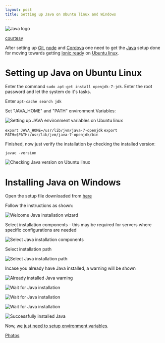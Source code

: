 ```yaml
---
layout: post
title: Setting up Java on Ubuntu linux and Windows
---
```


![Java logo](http://wallpaperology.com/zombie/93295-Java-Logo-1920x1080-Wallpaper.jpg)

[courtesy](http://wallpaperology.com/14-Technology-wallpapers/58-Technology-wallpapers/5679-Java-Logo-HD-Wallpaper.htm)

After setting up [Git](http://xameeramir.github.io/install-git-windows-ubuntu-linux/), [node](http://xameeramir.github.io/install-node/) and [Cordova](http://xameeramir.github.io/installing-cordova/) one need to get the [Java](https://www.oracle.com/java/index.html) setup done for moving towards getting [Ionic ready](http://ionicframework.com/docs/guide/installation.html) on [Ubuntu linux](http://www.ubuntu.com/).

# Setting up Java on Ubuntu Linux

Enter the command `sudo apt-get install openjdk-7-jdk`. Enter the root password and let the system do it's tasks.

Enter `apt-cache search jdk`

Set "JAVA_HOME" and "PATH" environment Variables:

![Setting up JAVA environment variables on Ubuntu linux](https://lh3.googleusercontent.com/p_95I5vlJR5-bDhOqtFTVBBvBDgTNxO5-JS-fIF-9CX5-KGNbtJVIwLMYwwomgECtDUwUF6JKU105VoNL8YClTZ-BB3g3ksjkSA5eBuQrue6qHwkZpZRhfb7_DntvEAU8gbR1ZBqobDI1fk2fXSEd2bzWPxckz0KHJw-CalVrj171SgEV-lToOczwXSVOnMRhnXRGRk3TyMcoVEAtqR77vQNSjRFE5z6Pd5hMwxFAZDZRP15djmJzheAHJlBtg33fNelVXFUs0SGD5d0DX2a9kOaubxkuojSu9Pqe4LwKAD3PeSZ-eUeFbzw52wrlBn7dca32cf6TYwpGOXSc5q5tlLTmRwP9EG1syRHd263VOxQYqJtTOcOe-i2UObul2QofkUuk8v6K5dn2PFxP3uWKT3VJsw3tRwm7TbKCXQt1Xu-QPxEGBmGTUdjkKjmHZhcUQwri-Up6F3gdeNVYpD1EKxisT-3oyW-hq4qGC3ZSifvI1IL4YA5yKVMVf8ZOjQbirAZQru5Q81k2K1fKmYlJLGTJORlhkl8WPw81-ulcN0AX-bClTOXebV9ejGC2pOfLXVy=w695-h139-no)

`export JAVA_HOME=/usr/lib/jvm/java-7-openjdk`
`export PATH=$PATH:/usr/lib/jvm/java-7-openjdk/bin`

Finished, now just verify the installation by checking the installed version:

`javac -version`

![Checking Java version on Ubuntu linux](https://lh3.googleusercontent.com/Sax04bsurKTc1u5wpYvoiv7Th111iIfwUIYpZcTHoE3Oj6m1fiaUH23ZyYFKXI0Lvj0FTqspd7tOA4SpK_k3FC5e3uVASd4qjF152FHfAkgpi9iH2kcvGu_ln3nQ5wQrIhUvkHdbLuVrAvtU5fYu8FjQJHYG4nhZQoGt0laABkC8pL9uEqtmCFUpNI2i8NOdei_je23iibWl2EKjqaAa5uTGhG3loNLXn_XfBCmG_WGBrVYaUoYpvjpMDCklkEAzOAuNo2Ca4G9X90DJsimjokCVCr8DBQTLU0I4C6LipVFCtxu2axWkYkbbNh8He7MThUe623k8e6B9Z8UnJLsGZMowJtOQ7QJYXdw2lV-olJARTMFxwiNG8I989t73O5YMkHVj51h9kqFzCmITFozQBY9yc0Bk45QttQYxs5mX0LOtU1YjtlIllhrTLdr4TWovMKE9UUtfxuzCjPLdtLHG13p8scSqgrD9yvq3DfVDxg2mMr9uQ475_W_Ds-gq9YwugRDae8knsOmXj1PmMFtwTNvmKohEw0T6ygylmh6rtCRmotVZ62R0ii9L7tjpyrRwhcJB=w670-h172-no)

# Installing Java on Windows

Open the setup file downloaded from [here](https://www.java.com/en/download/manual.jsp)

Follow the instructions as shown:

![Welcome Java installation wizard](https://lh3.googleusercontent.com/onAddfX7uX0gBa5WAe0nGtBxXj_laItMy03W_0-qVGXykdB2i2jlaRiZbUuEuq9O5xMqrQU83EefkpVRTitm-34iWdxk0gKwdzvxH4xGgKJ8KkgPUIpqKuSzOn3mGTbe7KeXw126g2sw66JRSLCvte9UxWnZk472wa2Yv7QZPu1r0SIOx1Mn-0vMW5fm6F2baUk0B7QKG2UL5PsGgmQQYEIOK5xu6v-Svi2Ub2_oPWYqN6NUayVpfmWZlw2Sfj6Vnd2wh9TYK_mJbceXtNFTHIcHVCr5j2cflie4TLM9quRAi83qOqsUZQ5fgAF3mvIYfAMLxvplgaCOCMFCeOwq25dG3XKVf18Q6l4QDZ4-qZD62mewBcrr5K61NlrYc-AWUamF33-lvfg3PscPGMqh3bNU2BLzfWexUcQciNLTHOB7FeyorZTSKfrG2DD1tSKwMxPBU_Gt-u1psRq37GMGe-_kXRNDMDyUPRuby-W7BTUj-8uurbx6AiftDfbt6zFb3sYc4AwOMehn3Hz1oN6RbdBQGKiuhJb_1SChxTmYw_Kofyzq9f0YCAc3-yCF5H9imx6f=w500-h381-no)

Select installation components - this may be required for servers where specific configurations are needed

![Select Java installation components](https://lh3.googleusercontent.com/0rD46v_RxxBCaO4I1qxG0zSO_ezE5xopaxgIhaN1C3uzypoyt6abj0rSzunOQ-qr5gS6RgriRSFM3G7IkcPQLWHI9d-JhdaVdgTa_NXlE0Obk39uT-XKFXF6Cgb9DYehkwKnS9AbQ_chabSm02W_N4dKR54QnV8p4rSFu9biGXsCddnCZqabw8aKnOLBUbRQc4YyopXYYh4FgQwF1HIiHJKTBt1XawpQegdrOYjV7IcUztYf15MZtBPCuaDeccuk6RUZOZMbIZIiCaX47FBva-TEj88mJP2YGmKm9mjz2WSo-q9fkbiJxfAQLrrqa6hl-5_Fyql-p8s3VxROKxcL_DCxDCLgPOMT2c37_AUnArgWMqLMJyasIG3Ixs8fEiW0ml8dtuql15s5bnQq1-kFWcI9nd97znGi7TOB-VUi1YjpA816dlFrUd-QsV298zNq-lZyKymok2AA4kkwX_nk_j5Jq4IGQheq5yAOP9bxkpCFok7BUYtXAMvc27ylFlC2h-xeYVjD34bEEQC8v-dCLy2Vm8drZkHPVOPrc781dNMVRqBqiT6HP5oYa6-FzyA305RU=w500-h381-no)

Select installation path

![Select Java installation path](https://lh3.googleusercontent.com/JG1nyC-gEzMFxxG4LiU2_e7pZZGMD0Kx0qmsocUi2iyqE9lEHsd1Gpb01Gzuf9_wqgIqAo2IBcKeSXIu-4IEESAUxb4qUg_6fRiY19PschExFjpEw9EOkEjZMkbBd3l56n6DyZv0MNOFn8CDknFGljqFn_pEJZUe1HqHCD5gfxhKj3JpOpJvurbvrYOWHqIo8eXo90WaQ0xNIIWQYs8qFpvdmTYPP84kpVi67sgYnZdbveWBmYPVfj_fCm2y9sXm0hQ9Ee7lwRvfKubvLVOHAJZ0nDkwLuhrE4z5OWVnZCJU_6qxu-0FdSkzp5wnowPLeHSd_sBbVjrxjTMkG8xHu3u2wdEvsNTUWEqxYjswQ9iXhglgdpl44VHbq2UA7rCDotCBkf0ksV1PKS3632Xrp5MB9seC-I0h2YQJGwc8oWUyJ3-WHe85i-kX9cOneQgIhhLm7CMCcWE8Fwwfd9vBGlArzTpBIuCxY1KgV_ZBXRNAk54tQKLARgjgch3FG_p3d3UKBtshjSplm6NzpJoXWLmwyJIab8WQUYpvLPIMmRuBC6DVMAigo3C29L-sEvsY8-XT=w500-h381-no)

Incase you already have Java installed, a warning will be shown

![Already installed Java warning](https://lh3.googleusercontent.com/6xhWhze0ce57UIjxQkV6aFBm_N8hpe4_Ym5HcMlrLwioBy5BJK7s9LyoCpgxH9o6gQ8NocQ3vt8oa9Qxq3KYCzKKxqdbHF6hKvVNmW-m0BMFQeb2fNrdY_oTNWhxJI_iD5hSann6psEepOGMnnQZotvF5SdJpwko4qY7xF0qqqTmaMGRnDINXVx3wFv55pyo84FZd2RJFiA5kZNgfCd9ygEQhbq9qctwXtd7CL331yqAV7I3mj6ZRFsCFEvHyFm6ULJN3Wejd6wjSfeDsZ04M3VjdKzZifmsnnVvWqP1FVNEtJUv-yv4hDsn5fTj3LGvUyGzdvaWNsS_oamyaZCSjghc2HAUaB7efJ7s0hJEmSBJxR07PGihaLvNVIzlj8QdsPyoXZBrLEopQifoc-3IW5dA7SjcRIH9c7UPgEkbMNV1GlOn_EgVBm8BaCju_oZj-e0EvIYCpbLjcApyzodfR5Ozz-DVVQtViTwy5w2u8hHet7k7Jb-HffCSG1cE4WRfMEH-t3C_zEfpIkd9RRsD1aHbbywA_51gAwowA0PpZZy4DMNOx5U6VtT9nI2_VFPeIDQq=w348-h140-no)

![Wait for Java installation](https://lh3.googleusercontent.com/Uu1zkojeVCKv9k8c5nwJ85m7bBDIYYgoJznu12RcAyopW3tDO-V_UWOGf0x3u1i930orm_kAu-JpoCFQpv4IryxSrTYGc53gfcFMO_slshd8nIlht_t9WKzNn2Z4sXH2_2VkXLJu6TUEhoJ7Q9Ozxj9_xmlTks0EweGR-wke5kr_uivRsSRhNIdwKX17UnuBd94PY0719glqtecRq3U8DtzMWqQTLDkY9PBGFDO8RCx--P_A1eO8sKEYmC3AeQgG2JppxZ4cqXwes2QIBKRkKwkcPn0VxORGrhUcwKQeCaOSVuYDJDLzdzylY45ZMyZiObfFdcM6YPLnGXpv7P5P7yoQ6fXYDyW2c52E9_U54OSZ3c3vsAYDd5jJnZkAHPqq6EMw3AwBhtUIxkBJ8FTkW8BEbblD1TK0WLdWoyocTWvoCMyZqAvQjVzHW7KQR93XSbHj3BwBiq422kgLPw_7p-nF3EdROZvR76SAy9r__ra5Eq6dnw-Aul2dYW1S61e0VF7xgMzdJxfk_cX9unKD1Zf1cTHgqKgBhbqZ-yBm8ULLGhx_ljJZMxKsuhvIiShGvNP1=w394-h149-no)

![Wait for Java installation](https://lh3.googleusercontent.com/SabJ0d7zFT4jRJ0Sm_jCS80K8qBqT8JI6u1o3aRVWoSxpLAg-oPUBIctEE784AUDtSvhDwrcv5ms34M6gDhDn1S-gkIvN6-VgyAGE_GSWXjofL5vbNCowiV4Rh5vZZuyM269Bg8f3frY2rn4AqG3rRKZqPjgJJvWqKjuURjNl7VFz14_qOZETJ4j_4bIQg_z0KAKjrStbnwFBzU5QpA1zMxur5w1ONpG8e4_VJzjF2h6dtdVFIAheZCYuuzavZ4z6IkuXyTz7xhYIqoRLKthn1Pdk6cN1_K8Dz0C5TqBdgjy2I_2v4ijwRBXqkVxWPxalB6BWBk_gF_KKNxedeBad6NDIjHpgKpP3SQWty3u7MRKzBCAqNjpA583QOLWUG_bPenkwaRTtr676SafpeveOWFhcK20wlw20wbIrFOhF0aBWRcEPcL9m4Bcg9LXoyHP6OpWteEPqWcFUg6x_h8cHtBv9w4LdBTkycWHrvMtEIMrCM8KTW35fcxMHLK5W0PbugjLToxHv9U1LKiLLQJHzlk89cIJQtRw6x4QHA7sszMM1o7a_LG8pda8QCs0mo7Pk3oU=w500-h381-no)

![Wait for Java installation](https://lh3.googleusercontent.com/r2FdQDI8tHDsFaJMkcTwMN9jrHMkR9jx6OwUnqm3OkQdDVToOCcuAzUkP79ynIpTS5KyISfnDk_l2f_pgMUUYq49R4_SBPhh_khfwOLogIEzOE-1klY-yVHuTWzUX57ZndqxWOBDC0SfLzqSzPNQB9TRS3iOxogszAAl6l4y5imWKpR6GxrvpT7Hke0ph1gWS8FO-C7e5vkoxwse64wv1TabNueIwszAzPQbmivlRfelENDnzTi785BA512uBjYy3K2hduB89DChBYstTapqzJFO249ZZKlX492in9STcMLz7Ug12AmHHM0K0TBBIjptg3PYTtMdQ9R5pxkN5lqoR67Rv1LDG-6djsyT-FmE3hYHOWteGkXFxZaa60zq3eHUuCCDrHapkDyllg7p4OkRH1jMTO30X3MQmq-3DYVBDfnw1BVRTiB_aL6RkIGq8-CTz_MFNCW44VMJq9tqHAgXhyemqPteAMu1vkzOYcuDBfWIZDvFi9U07MNwaSbffQZtMm4YlRfMo-1SaCZKgwR7W0HuhRSsVppB5Fcim8u_wWKIKntthQHDfXf9O5m4smLzFUGC=w500-h381-no)

![Successfully installed Java](https://lh3.googleusercontent.com/eNquPMrsiH30992DhWrUYbolTjB5SVUNsVAl03jvXjgCTzeXjk74_dQDbWvZCYgP4dMvUUfjerOvRa-tZU03KsxziSIYWT1_hxw-S_KiBMz8xvV7yQqBB5JO_IIjfQf4LU3gUJzXBbT_7g1eTWepZL5g5oat8_A-dEmbhd3HQJEMwMyvHW6ZSxXcOVt5A7zRmIjkNQymYyUeqRRtcguiGbe1G4iWNDKieWWczcr_BtWM-rOtVCJQp4IstQR7XJdhc2UxqfWJy1XbOKCN6TXmm9qTpBpnPcyFShWeFyGJN8Bwy_331IBAmkFOURegNur0MIROyN-QR-uUuADH-TJ0jAkwlNAIMNhd8VhsgZLt4keZVtnnLwyTX-Jmk1xlU2F-llUFUVZv9okypCaclDtNhzytYAz7J8wQ-vnEXD5goi8H0Oa-nknFCW6nj_9AOLNz_ZwfOfVhwpylvawSsgUTCvgy118U2B4NBox1VDN_RAxQMi5-QzXKecCHKnPCywRhK995P4OAWrGRdVs7KJ78LyeOsZIyt99ZduVjqF06f6u6qsMWNbHeyGZzXsEnqiOBp_4f=w500-h381-no)

Now, [we just need to setup environment variables](http://www.computerhope.com/issues/ch000549.htm).

[Photos](https://goo.gl/photos/caGGuZ1UnVGxhBaq6)
